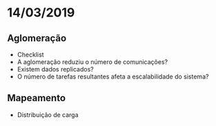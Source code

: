 # 14/03/2019

## Aglomeração

- Checklist
 - A aglomeração reduziu o número de comunicações?
 - Existem dados replicados?
 - O número de tarefas resultantes afeta a escalabilidade do sistema?

## Mapeamento

- Distribuição de carga
